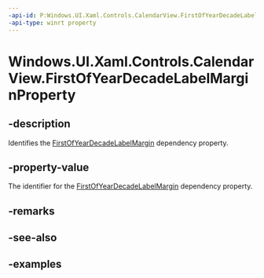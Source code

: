 ```yaml
---
-api-id: P:Windows.UI.Xaml.Controls.CalendarView.FirstOfYearDecadeLabelMarginProperty
-api-type: winrt property
---
```


# Windows.UI.Xaml.Controls.CalendarView.FirstOfYearDecadeLabelMarginProperty

<!--
public static Windows.UI.Xaml.DependencyProperty FirstOfYearDecadeLabelMarginProperty { get; }
-->


## -description

Identifies the [FirstOfYearDecadeLabelMargin](calendarview_firstofyeardecadelabelmargin.md) dependency property.

## -property-value

The identifier for the [FirstOfYearDecadeLabelMargin](calendarview_firstofyeardecadelabelmargin.md) dependency property.

## -remarks

## -see-also

## -examples


